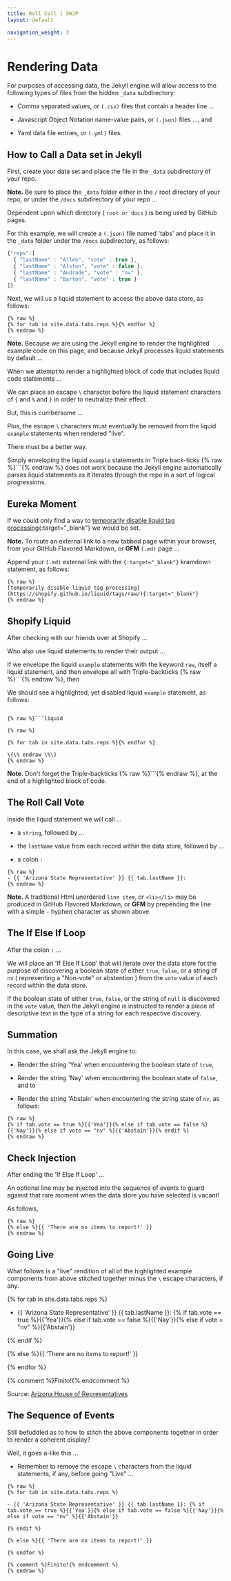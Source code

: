 ```yaml
---
title: Roll Call | SWJP
layout: default

navigation_weight: 3
---
```

# Rendering Data

For purposes of accessing data, the Jekyll engine will allow access to the following types of files from the hidden `_data` subdirectory:

- Comma separated values, or `(.csv)` files that contain a header line ...

- Javascript Object Notation name-value pairs, or `(.json)` files ..., and

- Yaml data file entries, or `(.yml)` files.

## How to Call a Data set in Jekyll

First, create your data set and place the file in the `_data` subdirectory of your repo.

**Note.** Be sure to place the `_data` folder either in the `/` root directory of your repo, or under the `/docs` subdirectory of your repo ...

Dependent upon which directory ( `root or docs` ) is being used by GitHub pages.

For this example, we will create a `(.json)` file named 'tabs' and place it in the `_data` folder under the `/docs` subdirectory, as follows:

```Javascript
{"reps":[
  { "lastName" : "Allen", "vote" : true },
  { "lastName" : "Alston", "vote" : false },
  { "lastName" : "Andrade", "vote" : "nv" },
  { "lastName" : "Barton", "vote" : true }
]}
```

Next, we will us a liquid statement to access the above data store, as follows:

```liquid
{% raw %}
{% for tab in site.data.tabs.reps %}{% endfor %}
{% endraw %}
```

**Note.** Because we are using the Jekyll engine to render the highlighted example code on this page, and because Jekyll processes liquid statements by default ...

When we attempt to render a highlighted block of code that includes liquid code statements ...

We can place an escape `\` character before the liquid statement characters of `{` and `%` and `}` in order to neutralize their effect.

But, this is cumbersome ...

Plus, the escape `\` characters must eventually be removed from the liquid `example` statements when rendered "live".

There must be a better way.

Simply enveloping the liquid `example` statements in Triple back-ticks {% raw %}```{% endraw %} does not work because the Jekyll engine automatically parses liquid statements as it iterates through the repo in a sort of logical progressions.

## Eureka Moment

If we could only find a way to [temporarily disable liquid tag processing](https://shopify.github.io/liquid/tags/raw/){:target="_blank"} we would be set.

**Note.** To route an external link to a new tabbed page within your browser, from your GitHub Flavored Markdown, or **GFM** `(.md)` page ...

Append your `(.md)` external link with the `{:target="_blank"}` kramdown statement, as follows:

```liquid
{% raw %}
[temporarily disable liquid tag processing](https://shopify.github.io/liquid/tags/raw/){:target="_blank"}
{% endraw %}
```

## Shopify Liquid

After checking with our friends over at Shopify ...

Who also use liquid statements to render their output ...

If we envelope the liquid `example` statements with the keyword `raw`, itself a liquid statement, and then envelope all with Triple-backticks {% raw %}```{% endraw %}, then

We should see a highlighted, yet disabled liquid `example` statement, as follows:

```liquid

{% raw %}```liquid

{% raw %}

{% for tab in site.data.tabs.reps %}{% endfor %}

\{\% endraw \%\}
{% endraw %}
```

**Note.** Don't forget the Triple-backticks {% raw %}```{% endraw %}, at the end of a highlighted block of code.

## The Roll Call Vote

Inside the liquid statement we will call ...

- a `string`, followed by ...

- the `lastName` value from each record within the data store, followed by ...

- a colon `:`

```liquid
{% raw %}
- {{ 'Arizona State Representative' }} {{ tab.lastName }}:
{% endraw %}
```

**Note.** A traditional Html unordered `line item`, or `<li></li>` may be produced in GitHub Flavored Markdown, or **GFM** by prepending the line with a simple `-` hyphen character as shown above.

## The If Else If Loop

After the colon `:` ...

We will place an 'If Else If Loop' that will iterate over the data store for the purpose of discovering a boolean state of either `true`, `false`, or a string of `nv` ( representing a "Non-vote" or abstention ) from the `vote` value of each record within the data store.

If the boolean state of either `true`, `false`, or the string of `null` is discovered in the `vote` value, then the Jekyll engine is instructed to render a piece of descriptive text in the type of a string for each respective discovery.

## Summation

In this case, we shall ask the Jekyll engine to:

- Render the string 'Yea' when encountering the boolean state of `true`,

- Render the string 'Nay' when encountering the boolean state of `false`, and to

- Render the string 'Abstain' when encountering the string state of `nv`, as follows:

```liquid
{% raw %}
{% if tab.vote == true %}{{'Yea'}}{% else if tab.vote == false %}{{'Nay'}}{% else if vote == "nv" %}{{'Abstain'}}{% endif %}
{% endraw %}
```

## Check Injection

After ending the 'If Else If Loop' ...

An optional line may be injected into the sequence of events to guard against that rare moment when the data store you have selected is vacant!

As follows,

```liquid
{% raw %}
{% else %}{{ 'There are no items to report!' }}
{% endraw %}
```

## Going Live

What follows is a "live" rendition of all of the highlighted example components from above stitched together minus the `\` escape characters, if any.

{% for tab in site.data.tabs.reps %}

- {{ 'Arizona State Representative' }} {{ tab.lastName }}: {% if tab.vote == true %}{{'Yea'}}{% else if tab.vote == false %}{{'Nay'}}{% else if vote = "nv" %}{{'Abstain'}}

{% endif %}

{% else %}{{ 'There are no items to report!' }}

{% endfor %}

{% comment %}Finito!{% endcomment %}

Source: [Arizona House of Representatives](http://www.azleg.gov/MemberRoster/?body=H)

## The Sequence of Events

Still befuddled as to how to stitch the above components together in order to render a coherent display?

Well, it goes a-like this ...

- Remember to remove the escape `\` characters from the liquid statements, if any, before going "Live" ...

```liquid
{% raw %}
{% for tab in site.data.tabs.reps %}

- {{ 'Arizona State Representative' }} {{ tab.lastName }}: {% if tab.vote == true %}{{'Yea'}}{% else if tab.vote == false %}{{'Nay'}}{% else if vote == "nv" %}{{'Abstain'}}

{% endif %}

{% else %}{{ 'There are no items to report!' }}

{% endfor %}

{% comment %}Finito!{% endcomment %}
{% endraw %}
```
